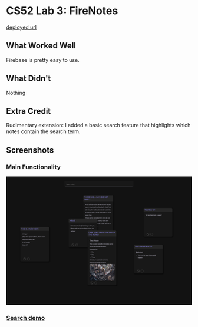 # CS52 Lab 3: FireNotes

[deployed url](https://firenotes-siavava.onrender.com/)

## What Worked Well

Firebase is pretty easy to use.


## What Didn't

Nothing

## Extra Credit

Rudimentary extension: I added a basic search feature that highlights
which notes contain the search term.

## Screenshots

### Main Functionality

![main screenshot](./assets/screenshot-01.png)

### [Search demo](https://www.loom.com/share/54e50eccb5fd4801aba995794728bbc5)


